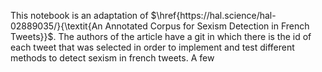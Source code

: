 This notebook is an adaptation of  $\href{https://hal.science/hal-02889035/}{\textit{An Annotated Corpus for Sexism Detection in French Tweets}}$. The authors of the article have a git in which there is the id of each tweet that was selected in order to implement and test different methods to detect sexism in french tweets. A few 